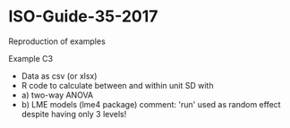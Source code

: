 # ISO-Guide-35-2017

Reproduction of examples

Example C3

- Data as csv (or xlsx)
- R code to calculate between and within unit SD with
- a) two-way ANOVA
- b) LME models (lme4 package)
    comment: 'run' used as random effect despite having only 3 levels!
